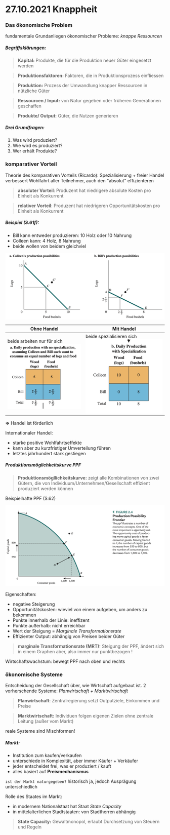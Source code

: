 # 27.10.2021 Knappheit



### Das ökonomische Problem

fundamentale Grundanliegen ökonomischer Probleme: *knappe Ressourcen*



##### Begriffsklärungen:

> **Kapital:** Produkte, die für die Produktion neuer Güter eingesetzt werden

> **Produktionsfaktoren:** Faktoren, die in Produktionsprozess einfliessen

> **Produktion:** Prozess der Umwandlung knapper Ressourcen in nützliche Güter 

> **Ressourcen / Input:** von Natur gegeben oder früheren Generationen geschaffen

> **Produkte/ Output:** Güter, die Nutzen generieren

##### Drei Grundfragen: 

1. Was wird produziert?
2. Wie wird es produziert?
3. Wer erhält Produkte?



### komparativer Vorteil

Theorie des komparativen Vorteils (Ricardo): Spezialisierung + freier Handel verbessert Wohlfahrt aller Teilnehmer, auch den "absolut" effizienteren

> **absoluter Vorteil**: Produzent hat niedrigere absolute Kosten pro Einheit als Konkurrent

> **relativer Vorteil**: Produzent hat niedrigeren Opportunitätskosten pro Einheit als Konkurrent

##### Beispiel (S.61f): 

- Bill kann entweder produzieren: 10 Holz oder 10 Nahrung
- Colleen kann: 4 Holz, 8 Nahrung
- beide wollen von beidem gleichviel

![2021-10-27-11-51](../images/21-10-27-11-51.png)

| Ohne Handel                                                  | Mit Handel                                                   |
| ------------------------------------------------------------ | ------------------------------------------------------------ |
| beide arbeiten nur für sich![2021-10-27-11-53](../images/21-10-27-11-53.png) | beide spezialisieren sich![2021-10-27-11-54](../images/21-10-27-11-54.png) |

**=\>** Handel ist förderlich 

Internationaler Handel:

- starke positive Wohlfahrtseffekte
- kann aber zu kurzfristiger Umverteilung führen
- letztes jahrhundert stark gestiegen

##### Produktionsmöglichkeitskurve PPF

> **Produktionsmögllichkeitskurve:** zeigt alle Kombinationen von zwei Gütern, die von Individuum/Unternehmen/Gesellschaft effizient produziert werden können

Beispielhafte PPF (S.62)

![2021-10-27-12-07](../images/21-10-27-12-07.png)

Eigenschaften:

- negative Steigerung 
- Opportunitätskosten: wieviel von einem aufgeben, um anders zu bekommen 
- Punkte innerhalb der Linie: ineffizent
- Punkte außerhalb: nicht erreichbar
- Wert der Steigung = *Marginale Transformationsrate* 
- Effizienter Output: abhängig von Preisen beider Güter

> **marginale Transformationsrate (MRT):** Steigung der PPF, ändert sich in einem Graphen aber, also immer nur punktbezogen !

Wirtschaftswachstum: bewegt PPF nach oben und rechts

### ökonomische Systeme

Entscheidung der Gesellschaft über, wie Wirtschaft aufgebaut ist. 2 vorherschende Systeme: *Planwirtschaft + Marktwirtschaft*

>  **Planwirtschaft**: Zentralregierung setzt Outputziele, Einkommen und Preise

> **Marktwirtschaft:** Individuen folgen eigenen Zielen ohne zentrale Leitung (außer vom Markt)

reale Systeme sind Mischformen!

##### Markt:

- Institution  zum kaufen/verkaufen
- unterschiede in Komplexität, aber immer Käufer + Verkäufer
- jeder entscheidet frei, was er produziert / kauft
- alles basiert auf **Preismechanismus**

`ist der Markt naturgegeben?` historisch ja, jedoch Ausprägung unterschiedlich

Rolle des Staates im Markt:

-  in modernem Nationalstaat hat Staat *State Capacity*
- in mittelalterlichen Stadtstaaten: von Stadtherren abhängig

> **State Capacity:** Gewaltmonopol, erlaubt Durchsetzung von Steuern und Regeln

